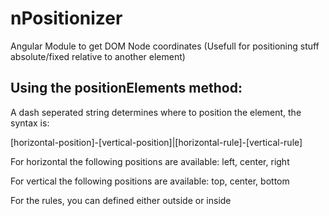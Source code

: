 # nPositionizer

Angular Module to get DOM Node coordinates (Usefull for positioning stuff absolute/fixed relative to another element)

## Using the positionElements method:

A dash seperated string determines where to position the element, the syntax is:

[horizontal-position]-[vertical-position]|[horizontal-rule]-[vertical-rule]

For horizontal the following positions are available: left, center, right

For vertical the following positions are available: top, center, bottom

For the rules, you can defined either outside or inside